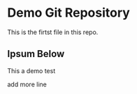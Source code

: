 # Demo Git Repository

This is the firtst file in this repo.

## Ipsum Below

This a demo test

add more line
